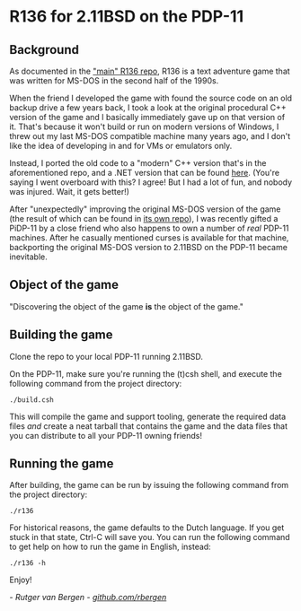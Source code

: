 # R136 for 2.11BSD on the PDP-11

## Background

As documented in the ["main" R136 repo](https://github.com/rbergen/R136), R136 is a text adventure game that was written for MS-DOS in the second half of the 1990s.

When the friend I developed the game with found the source code on an old backup drive a few years back, I took a look at the original procedural C++ version of the game and I basically immediately gave up on that version of it. That's because it won't build or run on modern versions of Windows, I threw out my last MS-DOS compatible machine many years ago, and I don't like the idea of developing in and for VMs or emulators only.

Instead, I ported the old code to a "modern" C++ version that's in the aforementioned repo, and a .NET version that can be found [here](https://github.com/rbergen/R136.NET).
(You're saying I went overboard with this? I agree! But I had a lot of fun, and nobody was injured. Wait, it gets better!)

After "unexpectedly" improving the original MS-DOS version of the game (the result of which can be found in [its own repo](https://github.com/rbergen/R136-8086)), I was recently gifted a PiDP-11 by a close friend who also happens to own a number of _real_ PDP-11 machines. After he casually mentioned curses is available for that machine, backporting the original MS-DOS version to 2.11BSD on the PDP-11 became inevitable.

## Object of the game

"Discovering the object of the game **is** the object of the game."

## Building the game

Clone the repo to your local PDP-11 running 2.11BSD.

On the PDP-11, make sure you're running the (t)csh shell, and execute the following command from the project directory:

```shell
./build.csh
```

This will compile the game and support tooling, generate the required data files _and_ create a neat tarball that contains the game and the data files that you can distribute to all your PDP-11 owning friends!

## Running the game

After building, the game can be run by issuing the following command from the project directory:

```shell
./r136
```

For historical reasons, the game defaults to the Dutch language. If you get stuck in that state, Ctrl-C will save you. You can run the following command to get help on how to run the game in English, instead:

```shell
./r136 -h
```

Enjoy!

_- Rutger van Bergen - [github.com/rbergen](https://github.com/rbergen)_
